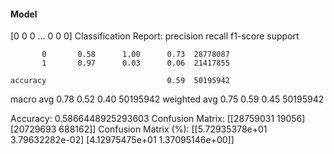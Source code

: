 #### Model
[0 0 0 ... 0 0 0]
Classification Report:
              precision    recall  f1-score   support

           0       0.58      1.00      0.73  28778087
           1       0.97      0.03      0.06  21417855

    accuracy                           0.59  50195942
   macro avg       0.78      0.52      0.40  50195942
weighted avg       0.75      0.59      0.45  50195942

Accuracy: 0.5866448925293603
Confusion Matrix:
[[28759031    19056]
 [20729693   688162]]
Confusion Matrix (%):
[[5.72935378e+01 3.79632282e-02]
 [4.12975475e+01 1.37095146e+00]]

